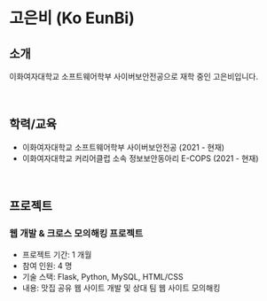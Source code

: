 # 고은비 (Ko EunBi)

## 소개
이화여자대학교 소프트웨어학부 사이버보안전공으로 재학 중인 고은비입니다.

<br>

## 학력/교육
- 이화여자대학교 소프트웨어학부 사이버보안전공 (2021 - 현재)
- 이화여자대학교 커리어클럽 소속 정보보안동아리 E-COPS (2021 - 현재)

<br>

## 프로젝트
### 웹 개발 & 크로스 모의해킹 프로젝트
- 프로젝트 기간: 1 개월
- 참여 인원: 4 명
- 기술 스택: Flask, Python, MySQL, HTML/CSS
- 내용: 맛집 공유 웹 사이트 개발 및 상대 팀 웹 사이트 모의해킹

